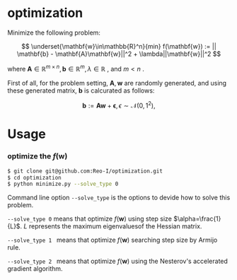 # optimization
Minimize the following problem:



$$
\underset{\mathbf{w}\in\mathbb{R}^n}{min} f(\mathbf{w}) := || \mathbf{b} - \mathbf{A}\mathbf{w}||^2 + \lambda||\mathbf{w}||^2
$$

where $\mathbf{A}\in\mathbb{R}^{m\times n}, \mathbf{b}\in\mathbb{R}^m, \lambda \in \mathbb{R}$ , and $m　<　n$ .

First of all, for the problem setting, $\mathbf{A}, \mathbf{w}$ are randomly generated, and using these generated matrix, $\mathbf{b}$ is calcurated as follows:

$$
\mathbf{b}:=\mathbf{A}\mathbf{w} + \mathbf{\epsilon},　\epsilon\sim \mathcal{N}(0, 1^2),  
$$

# Usage
 
### optimize the $f(\mathbf{w})$ 
 
```bash
$ git clone git@github.com:Reo-I/optimization.git
$ cd optimization
$ python minimize.py --solve_type 0
```

Command line option `--solve_type` is the options to devide how to solve this problem.

`--solve_type 0` means that optimize $f(\mathbf{w})$ using step size $\alpha=\frac{1}{L}$. $L$ represents 
the maximum eigenvalues ​​of the Hessian matrix. 

`--solve_type 1 `  means that optimize $f(\mathbf{w})$ searching step size by Armijo rule. 

`--solve_type 2 `  means that optimize $f(\mathbf{w})$ using the Nesterov's accelerated gradient algorithm. 

